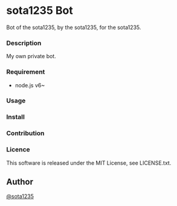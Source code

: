 sota1235 Bot
====

Bot of the sota1235, by the sota1235, for the sota1235.

### Description

My own private bot.

### Requirement

- node.js v6~

### Usage

### Install

### Contribution

### Licence

This software is released under the MIT License, see LICENSE.txt.

## Author

[@sota1235](https://github.com/sota1235)
